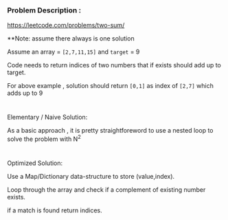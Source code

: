 ### Problem Description : 
https://leetcode.com/problems/two-sum/

**Note: assume there always is one solution 

Assume an array = `[2,7,11,15]` and `target` = 9

Code needs to return indices of two numbers that if exists should add up to target.

For above example , solution should return `[0,1]` as index of `[2,7]` which adds up to 9

# 

Elementary / Naive Solution:

As a basic approach , it is pretty straightforeword to use a nested loop to solve the problem with N<sup>2</sup>  

#

Optimized Solution:

Use a Map/Dictionary data-structure to store (value,index).

Loop through the array and check if a complement of existing number exists.

if a match is found return indices.

